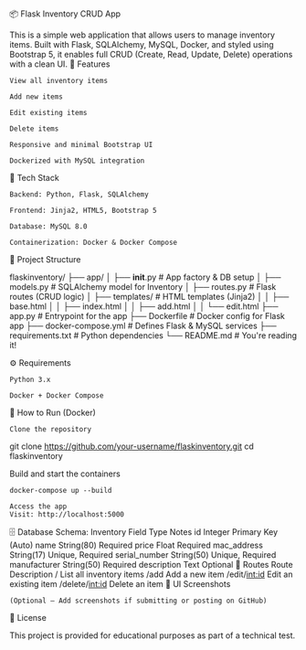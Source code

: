 📦 Flask Inventory CRUD App

This is a simple web application that allows users to manage inventory items. Built with Flask, SQLAlchemy, MySQL, Docker, and styled using Bootstrap 5, it enables full CRUD (Create, Read, Update, Delete) operations with a clean UI.
🚀 Features

    View all inventory items

    Add new items

    Edit existing items

    Delete items

    Responsive and minimal Bootstrap UI

    Dockerized with MySQL integration

🧱 Tech Stack

    Backend: Python, Flask, SQLAlchemy

    Frontend: Jinja2, HTML5, Bootstrap 5

    Database: MySQL 8.0

    Containerization: Docker & Docker Compose

📁 Project Structure

flaskinventory/
├── app/
│   ├── __init__.py         # App factory & DB setup
│   ├── models.py           # SQLAlchemy model for Inventory
│   ├── routes.py           # Flask routes (CRUD logic)
│   ├── templates/          # HTML templates (Jinja2)
│   │   ├── base.html
│   │   ├── index.html
│   │   ├── add.html
│   │   └── edit.html
├── app.py                  # Entrypoint for the app
├── Dockerfile              # Docker config for Flask app
├── docker-compose.yml      # Defines Flask & MySQL services
├── requirements.txt        # Python dependencies
└── README.md               # You're reading it!

⚙️ Requirements

    Python 3.x

    Docker + Docker Compose

🧪 How to Run (Docker)

    Clone the repository

git clone https://github.com/your-username/flaskinventory.git
cd flaskinventory

Build and start the containers

    docker-compose up --build

    Access the app
    Visit: http://localhost:5000

🗄️ Database Schema: Inventory
Field	Type	Notes
id	Integer	Primary Key (Auto)
name	String(80)	Required
price	Float	Required
mac_address	String(17)	Unique, Required
serial_number	String(50)	Unique, Required
manufacturer	String(50)	Required
description	Text	Optional
🔗 Routes
Route	Description
/	List all inventory items
/add	Add a new item
/edit/<int:id>	Edit an existing item
/delete/<int:id>	Delete an item
📸 UI Screenshots

    (Optional – Add screenshots if submitting or posting on GitHub)

📃 License

This project is provided for educational purposes as part of a technical test.
